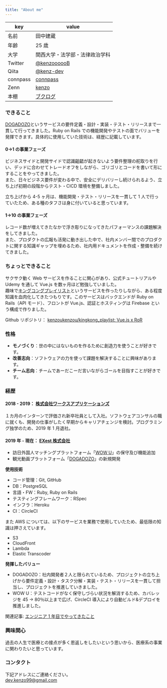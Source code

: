 ```yaml
---
title: "About me"
---
```


| key      | value                                                 |
| -------- | ----------------------------------------------------- |
| 名前     | 田中建蔵                                              |
| 年齢     | 25 歳                                                 |
| 大学     | 関西大学・法学部・法律政治学科                        |
| Twitter  | [@kenzoooooB](https://twitter.com/kenzoooooB)         |
| Qiita    | [@kenz-dev](https://qiita.com/kenz-dev)               |
| connpass | [connpass](https://connpass.com/user/kenzoukenzou/)   |
| Zenn     | [kenzo](https://zenn.dev/kenzo)                       |
| 本棚     | [ブクログ](https://booklog.jp/users/4165b902f43abd44) |

### できること

[DOGADOZO](http://dogadozo.com/)というサービスの要件定義・設計・実装・テスト・リリースまで一貫して行ってきました。Ruby on Rails での機能開発やテストの面でバリューを発揮できます。具体的に使用していた技術は、経歴に記載しています。

#### 0->1 の事業フェーズ

ビジネスサイドと開発サイドで認識齟齬が起きないよう要件整理の舵取りを行い、デッドに合わせてトレードオフをしながら、ゴリゴリとコードを書いて形にすることをやってきました。  
また、日々ビジネス要件が変わる中で、安全にデリバリーし続けられるよう、立ち上げ初期の段階からテスト・CICD 環境を整備しました。

立ち上げから 4-5 ヶ月は、機能開発・テスト・リリースを一貫して 1 人で行っていたため、ある種のタフさは身に付いていると思っています。

#### 1->10 の事業フェーズ

レコード数が増えてきたなかで浮き彫りになってきたパフォーマンスの課題解決をしてきました。  
また、プロダクトの広報も活発に動き出した中で、社内メンバー間でのプロダクトに関する知識ギャップを埋めるため、社内用ドキュメントを作成・整備を続けてきました。

### ちょっとできること

サクサク動く Web サービスを作ることに関心があり、公式チュートリアルや Udemy を通して Vue.js を数ヶ月ほど勉強していました。  
趣味で[キングコングプレイリスト](https://playlist-2bf49.web.app/)というサービスを作ったりしながら、ある程度知識を血肉化してきたつもりです。このサービスはバックエンドが Ruby on Rails（API モード）、フロントが Vue.js、認証とホスティングは Firebase という構成で作りました。

Github リポジトリ： [kenzoukenzou/kingkong_playlist: Vue.js x RoR](https://github.com/kenzoukenzou/kingkong_playlist)

### 性格

- **モノづくり**：世の中にはないものを作るために創造力を使うことが好きです。
- **改善志向**：ソフトウェアの力を使って課題を解決することに興味があります。
- **チーム志向**：チームであーだこーだ言いながらゴールを目指すことが好きです。

### 経歴

#### 2018 - 2019： [株式会社ワークスアプリケーションズ](https://www.worksap.co.jp/)

１カ月のインターンで評価され新卒社員として入社。ソフトウェアコンサルの職に就くも、開発の仕事がしたく早期からキャリアチェンジを検討。プログラミング独学のため、2019 年 1 月退社。

#### 2019 年 - 現在： [EXest 株式会社](https://www.exest.jp/)

- 訪日外国人マッチングプラットフォーム「[WOW U](https://www.wowu.jp/)」の保守及び機能追加
- 観光動画プラットフォーム「[DOGADOZO](http://dogadozo.com/)」の新規開発

**使用技術**

- コード管理：Git, GitHub
- DB：PostgreSQL
- 言語・FW：Ruby, Ruby on Rails
- テスティングフレームワーク：RSpec
- インフラ：Heroku
- CI：CircleCI

また AWS については、以下のサービスを業務で使用していたため、最低限の知識は押さえています。

- S3
- CloudFront
- Lambda
- Elastic Transcoder

**発揮したバリュー**

- DOGADOZO：社内開発者２人と限られているため、プロジェクトの立ち上げから要件定義・設計・タスク分解・実装・テスト・リリースを一貫して担当し、プロジェクトを推進していきました。
- WOW U：テストコードがなく保守しづらい状況を解消するため、カバレッジを 45 → 80％以上まで広げ、CircleCI 導入により自動ビルド&デプロイを推進しました。

関連記事: [エンジニア 1 年目でやってきたこと](https://kenzoblog.vercel.app/posts/first-year-as-engineer)

### 興味関心

過去の人生で医療との接点が多く恩返しをしたいという思いから、医療系の事業に関わりたいと思っています。

### コンタクト

下記アドレスにご連絡ください。  
dev.kenzo99@gmail.com
